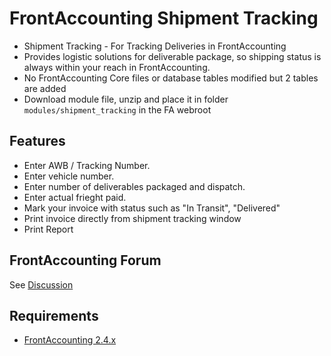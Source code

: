 # FrontAccounting Shipment Tracking

* Shipment Tracking - For Tracking Deliveries in FrontAccounting
* Provides logistic solutions for deliverable package, so shipping status is always within your reach in FrontAccounting.
* No FrontAccounting Core files or database tables modified but 2 tables are added
* Download module file, unzip and place it in folder `modules/shipment_tracking` in the FA webroot

Features
------------
- Enter AWB / Tracking Number.
- Enter vehicle number.
- Enter number of deliverables packaged and dispatch.
- Enter actual frieght paid.
- Mark your invoice with status such as "In Transit", "Delivered"
- Print invoice directly from shipment tracking window
- Print Report


FrontAccounting Forum
------------
See [Discussion](https://frontaccounting.com/punbb/viewtopic.php?id=9012)

Requirements
------------

- [FrontAccounting 2.4.x](http://frontaccounting.com/)
